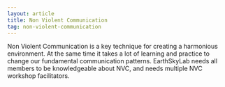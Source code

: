 ```yaml
---
layout: article
title: Non Violent Communication
tag: non-violent-communication
---
```

Non Violent Communication is a key technique for creating a harmonious environment. At the same time it takes a lot of learning and practice to change our fundamental communication patterns. EarthSkyLab needs all members to be knowledgeable about NVC, and needs multiple NVC workshop facilitators.